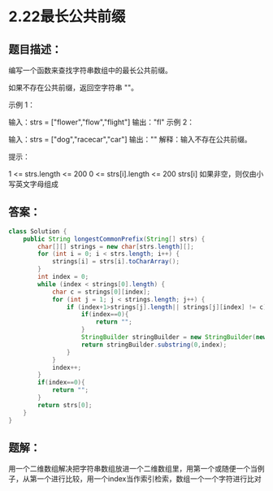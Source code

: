 

# 2.22最长公共前缀

## 题目描述：

编写一个函数来查找字符串数组中的最长公共前缀。

如果不存在公共前缀，返回空字符串 ""。

示例 1：

输入：strs = ["flower","flow","flight"]
输出："fl"
示例 2：

输入：strs = ["dog","racecar","car"]
输出：""
解释：输入不存在公共前缀。


提示：

1 <= strs.length <= 200
0 <= strs[i].length <= 200
strs[i] 如果非空，则仅由小写英文字母组成

## 答案：

```java
class Solution {
    public String longestCommonPrefix(String[] strs) {
        char[][] strings = new char[strs.length][];
        for (int i = 0; i < strs.length; i++) {
            strings[i] = strs[i].toCharArray();
        }
        int index = 0;
        while (index < strings[0].length) {
            char c = strings[0][index];
            for (int j = 1; j < strings.length; j++) {
                if (index+1>strings[j].length|| strings[j][index] != c) {
                    if(index==0){
                        return "";
                    }
                    StringBuilder stringBuilder = new StringBuilder(new String(strings[0]));
                    return stringBuilder.substring(0,index);
                }
            }
            index++;
        }
        if(index==0){
            return "";
        }
        return strs[0];
    }
}
```

## 题解：

用一个二维数组解决把字符串数组放进一个二维数组里，用第一个或随便一个当例子，从第一个进行比较，用一个index当作索引检索，数组一个一个字符进行比对